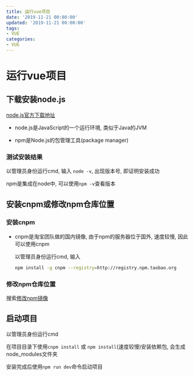 ```yaml
---
title: 运行vue项目
date: '2019-11-21 00:00:00'
updated: '2019-11-21 00:00:00'
tags:
- VUE
categories:
- VUE
---
```

# 运行vue项目

## 下载安装node.js
[node.js官方下载地址](https://nodejs.org/en/)

- node.js是JavaScript的一个运行环境, 类似于Java的JVM

- npm是Node.js的包管理工具(package manager)

### 测试安装结果
以管理员身份运行cmd, 输入 ```node -v```, 出现版本号, 即证明安装成功

npm是集成在node中, 可以使用```npm -v```查看版本

## 安装cnpm或修改npm仓库位置

### 安装cnpm
- cnpm是淘宝团队做的国内镜像, 由于npm的服务器位于国外, 速度较慢, 因此可以使用cnpm

  以管理员身份运行cmd, 输入

  ```bash
  npm install -g cnpm --registry=http://registry.npm.taobao.org
  ```

### 修改npm仓库位置

搜索[修改npm镜像]()

## 启动项目

以管理员身份运行cmd

在项目目录下使用```cnpm install``` 或 ```npm install```(速度较慢)安装依赖包, 会生成node_modules文件夹

安装完成后使用```npm run dev```命令启动项目
